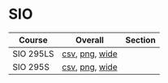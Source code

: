 # SIO

| Course | Overall | Section |
| ------ | ------- | ------- |
| SIO 295LS | [csv](https://github.com/UCSD-Historical-Enrollment-Data/2025Summer3/blob/main/overall/SIO%20295LS.csv), [png](https://raw.githubusercontent.com/UCSD-Historical-Enrollment-Data/2025Summer3/main/plot_overall/SIO%20295LS.png), [wide](https://raw.githubusercontent.com/UCSD-Historical-Enrollment-Data/2025Summer3/main/plot_overall_wide/SIO%20295LS.png) |  |
| SIO 295S | [csv](https://github.com/UCSD-Historical-Enrollment-Data/2025Summer3/blob/main/overall/SIO%20295S.csv), [png](https://raw.githubusercontent.com/UCSD-Historical-Enrollment-Data/2025Summer3/main/plot_overall/SIO%20295S.png), [wide](https://raw.githubusercontent.com/UCSD-Historical-Enrollment-Data/2025Summer3/main/plot_overall_wide/SIO%20295S.png) |  |
